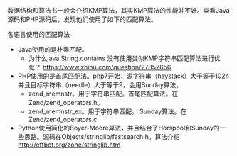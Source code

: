 数据结构和算法书一般会介绍KMP算法，其实KMP算法的性能并不好。查看Java源码和PHP源码后，发现他们使用了如下的匹配算法。

各语言使用的匹配算法
- Java使用的是朴素匹配。
    - 为什么java String.contains 没有使用类似KMP字符串匹配算法进行优化？ https://www.zhihu.com/question/27852656
- PHP使用的是首尾匹配法。php7开始，源字符串（haystack）大于等于1024并且目标字符串（needle）大于等于9，会用Sunday算法。
    - zend_memnstr。用于字符串匹配。首尾匹配算法。在Zend/zend_operators.h。
    - zend_memnstr_ex。用于字符串匹配。 Sunday算法。在Zend/zend_operators.c
- Python使用简化的Boyer-Moore算法，并且结合了Horspool和Sunday的一些思路。源码在Objects/stringlib/fastsearch.h。算法介绍 http://effbot.org/zone/stringlib.htm
